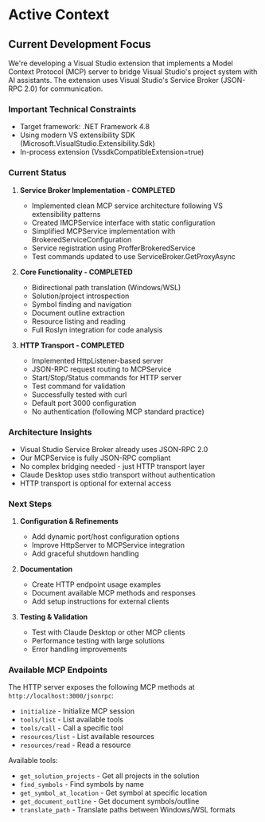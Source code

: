 # Active Context

## Current Development Focus

We're developing a Visual Studio extension that implements a Model Context Protocol (MCP) server to bridge Visual Studio's project system with AI assistants. The extension uses Visual Studio's Service Broker (JSON-RPC 2.0) for communication.

### Important Technical Constraints
- Target framework: .NET Framework 4.8
- Using modern VS extensibility SDK (Microsoft.VisualStudio.Extensibility.Sdk)
- In-process extension (VssdkCompatibleExtension=true)

### Current Status

1. **Service Broker Implementation - COMPLETED**
   - Implemented clean MCP service architecture following VS extensibility patterns
   - Created IMCPService interface with static configuration
   - Simplified MCPService implementation with BrokeredServiceConfiguration
   - Service registration using ProfferBrokeredService
   - Test commands updated to use ServiceBroker.GetProxyAsync

2. **Core Functionality - COMPLETED**
   - Bidirectional path translation (Windows/WSL)
   - Solution/project introspection
   - Symbol finding and navigation
   - Document outline extraction
   - Resource listing and reading
   - Full Roslyn integration for code analysis

3. **HTTP Transport - COMPLETED**
   - Implemented HttpListener-based server
   - JSON-RPC request routing to MCPService
   - Start/Stop/Status commands for HTTP server
   - Test command for validation
   - Successfully tested with curl
   - Default port 3000 configuration
   - No authentication (following MCP standard practice)

### Architecture Insights

- Visual Studio Service Broker already uses JSON-RPC 2.0
- Our MCPService is fully JSON-RPC compliant
- No complex bridging needed - just HTTP transport layer
- Claude Desktop uses stdio transport without authentication
- HTTP transport is optional for external access

### Next Steps

1. **Configuration & Refinements**
   - Add dynamic port/host configuration options
   - Improve HttpServer to MCPService integration
   - Add graceful shutdown handling

2. **Documentation**
   - Create HTTP endpoint usage examples
   - Document available MCP methods and responses
   - Add setup instructions for external clients

3. **Testing & Validation**
   - Test with Claude Desktop or other MCP clients
   - Performance testing with large solutions
   - Error handling improvements

### Available MCP Endpoints

The HTTP server exposes the following MCP methods at `http://localhost:3000/jsonrpc`:

- `initialize` - Initialize MCP session
- `tools/list` - List available tools
- `tools/call` - Call a specific tool
- `resources/list` - List available resources
- `resources/read` - Read a resource

Available tools:
- `get_solution_projects` - Get all projects in the solution
- `find_symbols` - Find symbols by name
- `get_symbol_at_location` - Get symbol at specific location
- `get_document_outline` - Get document symbols/outline
- `translate_path` - Translate paths between Windows/WSL formats